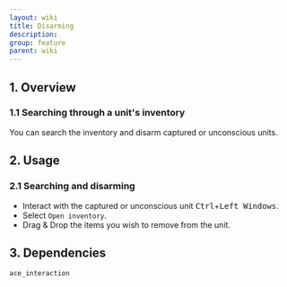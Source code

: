 ```yaml
---
layout: wiki
title: Disarming
description: 
group: feature
parent: wiki
---
```


## 1. Overview

### 1.1 Searching through a unit's inventory
You can search the inventory and disarm captured or unconscious units.

## 2. Usage

### 2.1 Searching and disarming
- Interact with the captured or unconscious unit <kbd>Ctrl</kbd>+<kbd>Left Windows</kbd>.
- Select `Open inventory`.
- Drag & Drop the items you wish to remove from the unit.

## 3. Dependencies

`ace_interaction`
